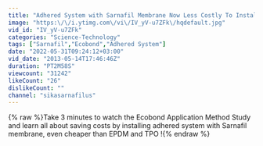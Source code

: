 ```yaml
---
title: "Adhered System with Sarnafil Membrane Now Less Costly To Install Than EPDM and TPO"
image: "https:\/\/i.ytimg.com\/vi\/IV_yV-u7ZFk\/hqdefault.jpg"
vid_id: "IV_yV-u7ZFk"
categories: "Science-Technology"
tags: ["Sarnafil","Ecobond","Adhered System"]
date: "2022-05-31T09:24:12+03:00"
vid_date: "2013-05-14T17:46:46Z"
duration: "PT2M58S"
viewcount: "31242"
likeCount: "26"
dislikeCount: ""
channel: "sikasarnafilus"
---
```

{% raw %}Take 3 minutes to watch the Ecobond Application Method Study and learn all about saving costs by installing adhered system with Sarnafil membrane, even cheaper than EPDM and TPO !{% endraw %}
